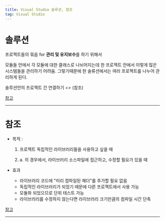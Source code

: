 ```yaml
---
title: Visual Studio 솔루션, 참조
tag: Visual Studio
---
```




# 솔루션

프로젝트들의 묶음 for  **관리 및 유지보수**를 하기 위해서

모듈들 안에서 각 모듈에 대한 클래스로 나뉘어지는데 한 프로젝트 안에서 이렇게 많은 시스템들을 관리하기 어려움. 그렇기때문에 한 솔류션에서는 여러 프로젝트를 나누어 관리하게 된다.

  

솔루션안의 프로젝트 간 연결하기 => (참조)

  [참고](https://timeboxstory.tistory.com/38)

---

# 참조

- 목적 :

  1. 프로젝트 독립적인 라이브러리들을 사용하고 싶을 때

  2. a. 의 경우에서, 라이브러리 소스파일에 접근하고, 수정할 필요가 있을 때

- 효과

  - 라이브러리 코드에 "미리 컴파일된 헤더"를 추가할 필요 없음
  - 독립적인 라이브러리가 되었기 때문에 다른 프로젝트에서 사용 가능
  - 모듈화 되었으므로 단위 테스트 가능
  - 라이브러리를 수정하지 않는다면 라이브러리 크기만큼의 컴파일 시간 단축

[참고](http://egloos.zum.com/Lusain/v/3163505)

---